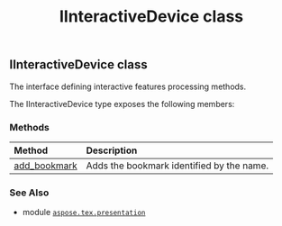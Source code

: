 ﻿---
title: IInteractiveDevice class
second_title: Aspose.TeX for Python via .NET API References
description: 
type: docs
weight: 40
url: /python-net/aspose.tex.presentation/iinteractivedevice/
is_root: false
---

## IInteractiveDevice class

The interface defining interactive features processing methods.



The IInteractiveDevice type exposes the following members:

### Methods
| Method | Description |
| :- | :- |
| [add_bookmark](/tex/python-net/aspose.tex.presentation/iinteractivedevice/add_bookmark/#str-aspose.pydrawing.PointF) | Adds the bookmark identified by the name. |



### See Also
* module [`aspose.tex.presentation`](..)
